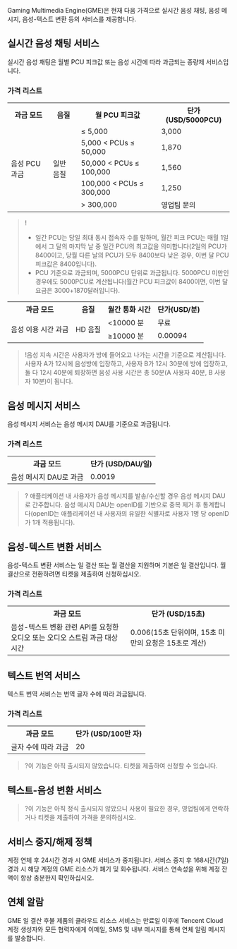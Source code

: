﻿Gaming Multimedia Engine(GME)은 현재 다음 가격으로 실시간 음성 채팅, 음성 메시지, 음성-텍스트 변환 등의 서비스를 제공합니다.


## 실시간 음성 채팅 서비스
실시간 음성 채팅은 월별 PCU 피크값 또는 음성 시간에 따라 과금되는 종량제 서비스입니다.

### 가격 리스트

<table>
   <tr>
      <th>과금 모드</th>
      <th>음질</th>
      <th>월 PCU 피크값</th>
      <th>단가(USD/5000PCU)</th>
   </tr>
   <tr>
      <td  rowspan="5">음성 PCU 과금</td>
      <td  rowspan="5">일반 음질</td>
      <td> ≤ 5,000</td>
      <td>3,000</td>
   </tr>
   <tr>
      <td>5,000 < PCUs ≤ 50,000</td>
      <td>1,870</td>
   </tr>
   <tr>
      <td>50,000 < PCUs ≤ 100,000</td>
      <td>1,560</td>
   </tr>
   <tr>
      <td>100,000 < PCUs ≤ 300,000</td>
      <td>1,250</td>
   </tr>
   <tr>
      <td> > 300,000</td>
      <td>영업팀 문의</td>
   </tr>
</table>
 

>!
>- 일간 PCU는 당일 최대 동시 접속자 수를 말하며, 월간 피크 PCU는 매월 1일에서 그 달의 마지막 날 중 일간 PCU의 최고값을 의미합니다(2일의 PCU가 8400이고, 당월 다른 날의 PCU가 모두 8400보다 낮은 경우, 이번 달 PCU 피크값은 8400입니다).
>- PCU 기준으로 과금되며, 5000PCU 단위로 과금됩니다. 5000PCU 미만인 경우에도 5000PCU로 계산됩니다(월간 PCU 피크값이 8400이면, 이번 달 요금은 3000+1870달러입니다).

<table>
   <tr>
      <th>과금 모드</th>
      <th>음질</th>
      <th>월간 통화 시간</th>
      <th>단가(USD/분)</th>
   </tr>
   <tr>
      <td  rowspan="5">음성 이용 시간 과금</td>
      <td  rowspan="5">HD 음질</td>
      <td><10000 분</td>
      <td>무료 </td>
   </tr>
   <tr>
      <td>≥10000 분</td>
      <td>0.00094 </td>
   </tr>

</table>

>!음성 지속 시간은 사용자가 방에 들어오고 나가는 시간을 기준으로 계산됩니다. 사용자 A가 12시에 음성방에 입장하고, 사용자 B가 12시 30분에 방에 입장하고, 둘 다 12시 40분에 퇴장하면 음성 사용 시간은 총 50분(A 사용자 40분, B 사용자 10분)이 됩니다.

## 음성 메시지 서비스
음성 메시지 서비스는 음성 메시지 DAU를 기준으로 과금됩니다.

### 가격 리스트

<table>
   <tr>
      <th>과금 모드</th>
      <th>단가 (USD/DAU/일)</th>
   </tr>
   <tr>
      <td>음성 메시지 DAU로 과금</td>
      <td>0.0019 </td>
   </tr>
   </tr>
</table>


>? 애플리케이션 내 사용자가 음성 메시지를 발송/수신할 경우 음성 메시지 DAU로 간주합니다. 음성 메시지 DAU는 openID를 기반으로 중복 제거 후 통계합니다(openID는 애플리케이션 내 사용자의 유일한 식별자로 사용자 1명 당 openID가 1개 적용됩니다).



## 음성-텍스트 변환 서비스

음성-텍스트 변환 서비스는 일 결산 또는 월 결산을 지원하며 기본은 일 결산입니다. 월 결산으로 전환하려면 티켓을 제출하여 신청하십시오.

### 가격 리스트
<table>
   <tr>
      <th>과금 모드</th>
      <th>단가 (USD/15초)</th>
   </tr>
   <tr>
      <td  rowspan="1">음성-텍스트 변환 관련 API를 요청한 오디오 또는 오디오 스트림 과금 대상 시간</td>
      <td> 0.006(15초 단위이며, 15초 미만의 요청은 15초로 계산) </td>
   </tr>
   </tr>
</table>




## 텍스트 번역 서비스
텍스트 번역 서비스는 번역 글자 수에 따라 과금됩니다.

### 가격 리스트
<table>
   <tr>
      <th>과금 모드</th>
      <th>단가 (USD/100만 자)</th>
   </tr>
   <tr>
      <td  rowspan="1">글자 수에 따라 과금</td>
      <td> 20 </td>
   </tr>
   </tr>
</table>


>?이 기능은 아직 출시되지 않았습니다. 티켓을 제출하여 신청할 수 있습니다.


## 텍스트-음성 변환 서비스


>?이 기능은 아직 정식 출시되지 않았으니 사용이 필요한 경우, 영업팀에게 연락하거나 티켓을 제출하여 가격을 문의하십시오.


## 서비스 중지/해제 정책
계정 연체 후 24시간 경과 시 GME 서비스가 중지됩니다. 서비스 중지 후 168시간(7일) 경과 시 해당 계정의 GME 리소스가 폐기 및 회수됩니다. 서비스 연속성을 위해 계정 잔액이 항상 충분한지 확인하십시오.

## 연체 알람
GME 일 결산 후불 제품의 클라우드 리소스 서비스는 만료일 이후에 Tencent Cloud 계정 생성자와 모든 협력자에게 이메일, SMS 및 내부 메시지를 통해 연체 알림 메시지를 발송합니다.
